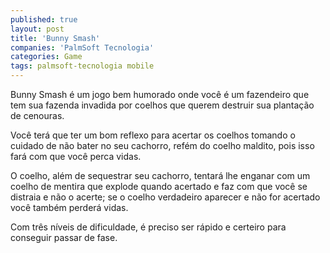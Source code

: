 ```yaml
---
published: true
layout: post
title: 'Bunny Smash'
companies: 'PalmSoft Tecnologia'
categories: Game
tags: palmsoft-tecnologia mobile
---
```

Bunny Smash &eacute; um jogo bem humorado onde voc&ecirc; &eacute; um fazendeiro que tem sua fazenda invadida por coelhos que querem destruir sua planta&ccedil;&atilde;o de cenouras.

Voc&ecirc; ter&aacute; que ter um bom reflexo para acertar os coelhos tomando o cuidado de n&atilde;o bater no seu cachorro, ref&eacute;m do coelho maldito, pois isso far&aacute; com que voc&ecirc; perca vidas.

O coelho, al&eacute;m de sequestrar seu cachorro, tentar&aacute; lhe enganar com um coelho de mentira que explode quando acertado e faz com que voc&ecirc; se distraia e n&atilde;o o acerte; se o coelho verdadeiro aparecer e n&atilde;o for acertado voc&ecirc; tamb&eacute;m perder&aacute; vidas.

Com tr&ecirc;s n&iacute;veis de dificuldade, &eacute; preciso ser r&aacute;pido e certeiro para conseguir passar de fase.